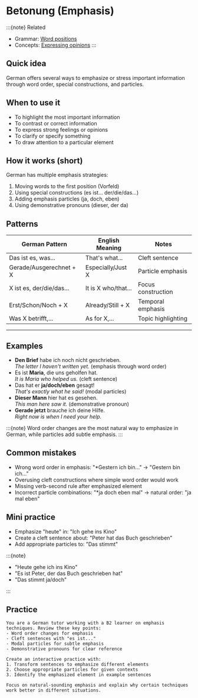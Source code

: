 # Betonung (Emphasis)

:::{note}
Related

- Grammar: [Word positions](/b2/grammar/word_positions.md)
- Concepts: [Expressing opinions](/b2/concepts/expressing_opinions.md)
:::

## Quick idea

German offers several ways to emphasize or stress important information through word order, special constructions, and particles.

## When to use it

- To highlight the most important information
- To contrast or correct information
- To express strong feelings or opinions
- To clarify or specify something
- To draw attention to a particular element

## How it works (short)

German has multiple emphasis strategies:

1. Moving words to the first position (Vorfeld)
2. Using special constructions (es ist... der/die/das...)
3. Adding emphasis particles (ja, doch, eben)
4. Using demonstrative pronouns (dieser, der da)

## Patterns

| German Pattern | English Meaning | Notes |
|---|---|---|
| Das ist es, was... | That's what... | Cleft sentence |
| Gerade/Ausgerechnet + X | Especially/Just X | Particle emphasis |
| X ist es, der/die/das... | It is X who/that... | Focus construction |
| Erst/Schon/Noch + X | Already/Still + X | Temporal emphasis |
| Was X betrifft,... | As for X,... | Topic highlighting |

---

## Examples

- **Den Brief** habe ich noch nicht geschrieben.  
  _The letter I haven't written yet._ (emphasis through word order)
- Es ist **Maria**, die uns geholfen hat.  
  _It is Maria who helped us._ (cleft sentence)
- Das hat er **ja/doch/eben** gesagt!  
  _That's exactly what he said!_ (modal particles)
- **Dieser Mann** hier hat es gesehen.  
  _This man here saw it._ (demonstrative pronoun)
- **Gerade jetzt** brauche ich deine Hilfe.  
  _Right now is when I need your help._

:::{note}
Word order changes are the most natural way to emphasize in German, while particles add subtle emphasis.
:::

## Common mistakes

- Wrong word order in emphasis: "*Gestern ich bin..." → "Gestern bin ich..."
- Overusing cleft constructions where simple word order would work
- Missing verb-second rule after emphasized element
- Incorrect particle combinations: "*ja doch eben mal" → natural order: "ja mal eben"

## Mini practice

- Emphasize "heute" in: "Ich gehe ins Kino"
- Create a cleft sentence about: "Peter hat das Buch geschrieben"
- Add appropriate particles to: "Das stimmt"

:::{note}

- "Heute gehe ich ins Kino"
- "Es ist Peter, der das Buch geschrieben hat"
- "Das stimmt ja/doch"

:::

## Practice

```{practice}
You are a German tutor working with a B2 learner on emphasis techniques. Review these key points:
- Word order changes for emphasis
- Cleft sentences with "es ist..."
- Modal particles for subtle emphasis
- Demonstrative pronouns for clear reference

Create an interactive practice with:
1. Transform sentences to emphasize different elements
2. Choose appropriate particles for given contexts
3. Identify the emphasized element in example sentences

Focus on natural-sounding emphasis and explain why certain techniques work better in different situations.
```
